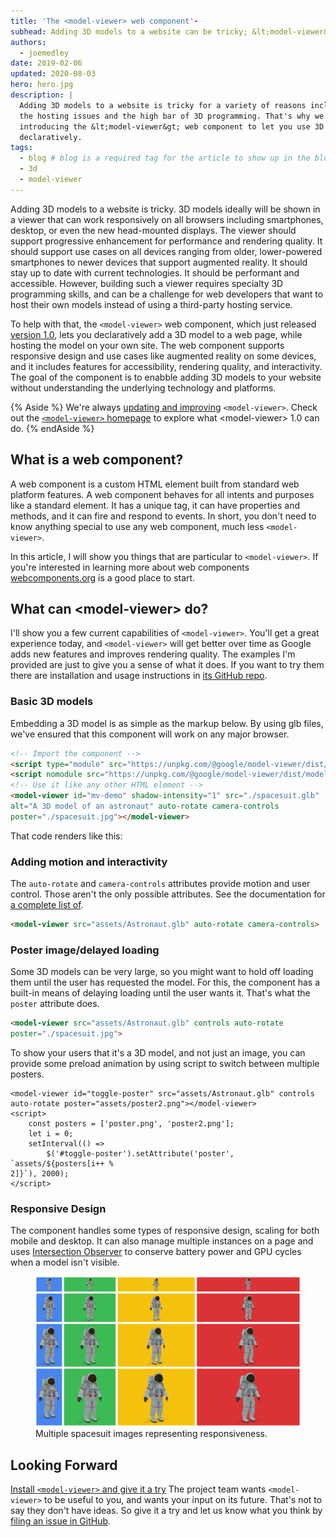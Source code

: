 ```yaml
---
title: 'The <model-viewer> web component'-
subhead: Adding 3D models to a website can be tricky; &lt;model-viewer&gt; is as easy as writing HTML.
authors:
  - joemedley
date: 2019-02-06
updated: 2020-08-03
hero: hero.jpg
description: |
  Adding 3D models to a website is tricky for a variety of reasons including
  the hosting issues and the high bar of 3D programming. That's why we're
  introducing the &lt;model-viewer&gt; web component to let you use 3D models
  declaratively.
tags:
  - blog # blog is a required tag for the article to show up in the blog.
  - 3d
  - model-viewer
---
```


Adding 3D models to a website is tricky. 3D models ideally will be shown in
a viewer that can work responsively on all browsers including smartphones,
desktop, or even the new head-mounted displays. The viewer should support
progressive enhancement for performance and rendering quality. It should support
use cases on all devices ranging from older, lower-powered smartphones to newer
devices that support augmented reality. It should stay up to date with current
technologies. It should be performant and accessible. However, building such a
viewer requires specialty 3D programming skills, and can be a challenge for web
developers that want to host their own models instead of using a third-party
hosting service.

<style>
  #mv-demo {
    background-color: #36b6fe;
    max-height: 400px;
    height: 400px;
    width: 100%;
  }
</style>

To help with that, the `<model-viewer>` web component, which just released
[version 1.0](https://modelviewer.dev/), lets you declaratively add a 3D model
to a web page, while hosting the model on your own site. The web component
supports responsive design and use cases like augmented reality on some devices,
and it includes features for accessibility, rendering quality, and
interactivity.  The goal of the component is to enabble adding 3D models to your
website without understanding the underlying technology and platforms.

{% Aside %}
We're always [updating and
improving](https://github.com/google/model-viewer/releases)
`<model-viewer>`. Check out the [`<model-viewer>`
homepage](https://modelviewer.dev/) to explore what &lt;model-viewer&gt; 1.0 can do.
{% endAside %}

## What is a web component?

A web component is a custom HTML element built from standard web platform
features. A web component behaves for all intents and purposes like a standard
element. It has a unique tag, it can have properties and methods, and it can
fire and respond to events. In short, you don't need to know anything special to
use any web component, much less `<model-viewer>`.

In this article, I will show you things that are particular to `<model-viewer>`.
If you're interested in learning more about web components
[webcomponents.org](https://www.webcomponents.org/) is a good place to start.

## What can &lt;model-viewer> do?

I'll show you a few current capabilities of `<model-viewer>`. You'll get a great
experience today, and `<model-viewer>` will get better over time as Google adds
new features and improves rendering quality. The examples I'm provided are just
to give you a sense of what it does. If you want to try them there are
installation and usage instructions in [its GitHub
repo](https://modelviewer.dev/).

### Basic 3D models

Embedding a 3D model is as simple as the markup below. By
using glb files, we've ensured that this component will work on any major
browser.

```html
<!-- Import the component -->
<script type="module" src="https://unpkg.com/@google/model-viewer/dist/model-viewer.min.js"></script>
<script nomodule src="https://unpkg.com/@google/model-viewer/dist/model-viewer-legacy.js"></script>
<!-- Use it like any other HTML element -->
<model-viewer id="mv-demo" shadow-intensity="1" src="./spacesuit.glb"
alt="A 3D model of an astronaut" auto-rotate camera-controls
poster="./spacesuit.jpg"></model-viewer>
```

That code renders like this:

<script type="module" src="https://unpkg.com/@google/model-viewer/dist/model-viewer.min.js"></script>
<script nomodule src="https://unpkg.com/@google/model-viewer/dist/model-viewer-legacy.js"></script>
<model-viewer id="mv-demo" shadow-intensity="1" src="https://modelviewer.dev/shared-assets/models/Astronaut.glb" alt="A 3D model of an astronaut" auto-rotate camera-controls poster="./spacesuit.jpg" ></model-viewer>

### Adding motion and interactivity

The `auto-rotate` and `camera-controls` attributes provide motion and user
control. Those aren't the only possible attributes. See the documentation for [a
complete list of](https://modelviewer.dev/).

```html
<model-viewer src="assets/Astronaut.glb" auto-rotate camera-controls>
```

### Poster image/delayed loading

Some 3D models can be very large, so you might want to hold off loading them
until the user has requested the model. For this, the component has a built-in
means of delaying loading until the user wants it. That's what the `poster`
attribute does.

```html
<model-viewer src="assets/Astronaut.glb" controls auto-rotate
poster="./spacesuit.jpg">
```

To show your users that it's a 3D model, and not just an image, you can provide
some preload animation by using script to switch between multiple posters.

```html/3-7
<model-viewer id="toggle-poster" src="assets/Astronaut.glb" controls
auto-rotate poster="assets/poster2.png"></model-viewer>
<script>
    const posters = ['poster.png', 'poster2.png'];
    let i = 0;
    setInterval(() =>
        $('#toggle-poster').setAttribute('poster', `assets/${posters[i++ %
2]}`), 2000);
</script>
```

### Responsive Design

The component handles some types of responsive design, scaling for both mobile
and desktop. It can also manage multiple instances on a page and uses
[Intersection
Observer](https://developer.mozilla.org/en-US/docs/Web/API/IntersectionObserver)
to conserve battery power and GPU cycles when a model isn't visible.

<figure class="w-figure">
  <img src="./responsive-spacesuit.png" alt="Multiple spacesuit images representing responsiveness.">
  <figcaption class="w-figcaption">Multiple spacesuit images representing responsiveness.</figcaption>
</figure>

## Looking Forward

[Install `<model-viewer>` and give it a try](https://modelviewer.dev/) The
project team wants `<model-viewer>` to be useful to you, and wants your input on
its future. That's not to say they don't have ideas. So give it a try and let us
know what you think by [filing an issue in
GitHub](https://github.com/google/model-viewer/issues).
